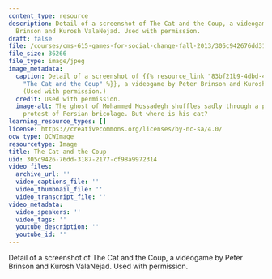 ```yaml
---
content_type: resource
description: Detail of a screenshot of The Cat and the Coup, a videogame by Peter
  Brinson and Kurosh ValaNejad. Used with permission.
draft: false
file: /courses/cms-615-games-for-social-change-fall-2013/305c942676dd31872177cf98a9972314_cms-615f13.jpg
file_size: 36266
file_type: image/jpeg
image_metadata:
  caption: Detail of a screenshot of {{% resource_link "83bf21b9-4dbd-4ac3-87be-8f52711ea4b7"
    "The Cat and the Coup" %}}, a videogame by Peter Brinson and Kurosh ValaNejad.
    (Used with permission.)
  credit: Used with permission.
  image-alt: The ghost of Mohammed Mossadegh shuffles sadly through a phantasmagoric
    protest of Persian bricolage. But where is his cat?
learning_resource_types: []
license: https://creativecommons.org/licenses/by-nc-sa/4.0/
ocw_type: OCWImage
resourcetype: Image
title: The Cat and the Coup
uid: 305c9426-76dd-3187-2177-cf98a9972314
video_files:
  archive_url: ''
  video_captions_file: ''
  video_thumbnail_file: ''
  video_transcript_file: ''
video_metadata:
  video_speakers: ''
  video_tags: ''
  youtube_description: ''
  youtube_id: ''
---
```

Detail of a screenshot of The Cat and the Coup, a videogame by Peter Brinson and Kurosh ValaNejad. Used with permission.